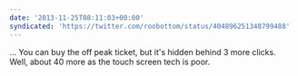 ```yaml
---
date: '2013-11-25T08:11:03+00:00'
syndicated: 'https://twitter.com/roobottom/status/404896251348799488'
---
```

... You can buy the off peak ticket, but it's hidden behind 3 more clicks. Well, about 40 more as the touch screen tech is poor.
